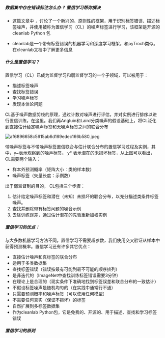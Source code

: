 ##### 数据集中存在错误标注怎么办？ 置信学习帮你解决



- 这篇文章中 ，讨论了一个新兴的、原则性的框架，用于识别标签错误、描述标签噪声，并使用被称为置信学习（CL）的噪声标签进行学习，该框架是开源的cleanlab Python 包

- cleanlab是一个带有标签错误的机器学习和深度学习框架，和pyTroch类似。在cleanlab文档中了解更多信息

  [链接]: https://l7.curtisnorthcutt.com/cleanlab-python-package

  

  



##### 什么是置信学习？

置信学习（CL）已成为监督学习和弱监督学习的一个子领域，可以被用于：

- 描述标签噪声
- 查找标签错误
- 学习噪声标签
- 发现本体论问题

CL基于噪声数据剪枝的原理，通过计数对噪声进行评估，并对实例进行排序以进行置信训练，在这里。我们再Angluin和Laird分类噪声的假设基础上，将CL泛化到直接估计给定噪声标签和无噪声标签之间的联合分布

![af6896658c5615ab6d169edec166b580.jpeg](D:\Workspace\my_note\images\af6896658c5615ab6d169edec166b580.jpeg)





带噪声标签与不带噪声标签置信联合与估计联合分布的置信学习过程及实例，其中，y~表示观察到的噪声标签， y* 表示潜在的未损坏标签，从上图可以看出，CL需要两个输入：

- 样本外预测概率（矩阵大小：类的样本数）
- 噪声标签（矢量长度：示例数）

出于弱监督到的目的， CL包括三个步骤：

1. 估计给定噪声标签和潜在（未知）未损坏的联合分布，以充分描述类条件标签噪声。
2. 查找并删除带有标签问题的噪音示例
3. 去除训练误差，通过估计潜在的先验重新加权实例



##### 置信学习的优点：

与大多数机器学习方法不同，置信学习不需要超参数，我们使用交叉验证从样本中获得预测概率。置信学习还有许多其它优点：

- 直接估计噪声和真标签的联合分布
- 适用于多类数据集
- 查找标签错误（错误按最有可能到最不可能的顺序排列）
- 是非迭代的（ImageNet中查找训练标签错误需要3分钟）
- 在理论上是合理的（现实条件下准确地找到标签误差和联合分布的一致估计）
- 不假设标签噪声是随机均匀的（在实践中通常行不通）
- 只需要预测概率和噪声标签（可以使用任何模型）
- 不需要任何真实（保证不损坏）的标签
- 自然扩展到多标签数据集
- 作为cleanlab Python包，它是免费的、开源的、用于描述、查找和学习标签错误



##### 置信学习的原则

